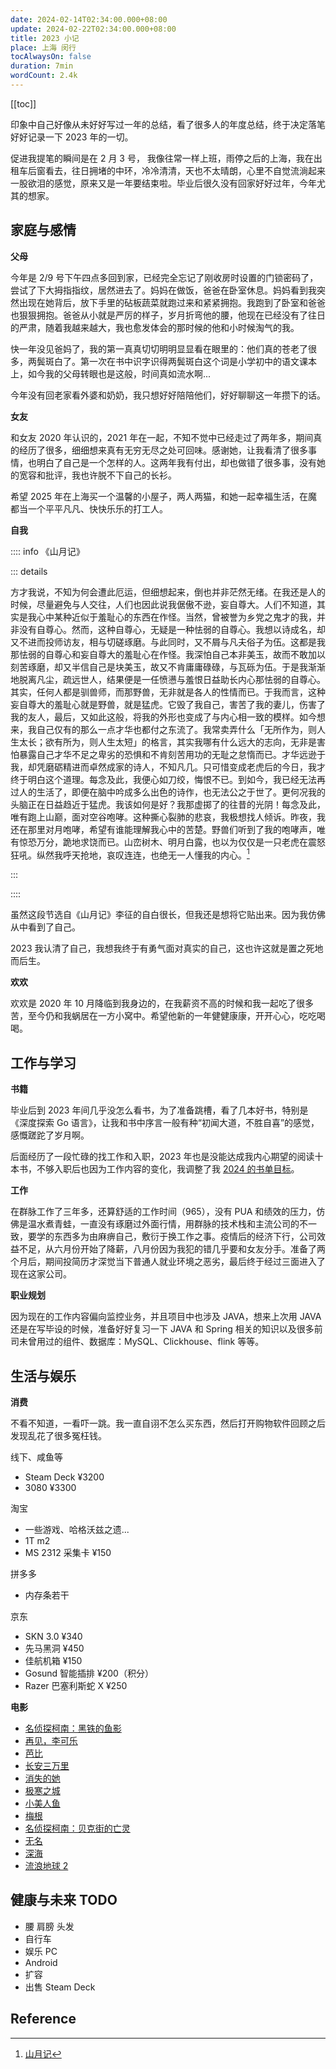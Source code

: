 ```yaml
---
date: 2024-02-14T02:34:00.000+08:00
update: 2024-02-22T02:34:00.000+08:00
title: 2023 小记
place: 上海 闵行
tocAlwaysOn: false
duration: 7min
wordCount: 2.4k
---
```


[[toc]]

印象中自己好像从未好好写过一年的总结，看了很多人的年度总结，终于决定落笔好好记录一下 2023 年的一切。

促进我提笔的瞬间是在 2 月 3 号， 我像往常一样上班，雨停之后的上海，我在出租车后窗看去，往日拥堵的中环，冷冷清清，天也不太晴朗，心里不自觉流淌起来一股欲泪的感觉，原来又是一年要结束啦。毕业后很久没有回家好好过年，今年尤其的想家。

## 家庭与感情

**父母**

今年是 2/9 号下午四点多回到家，已经完全忘记了刚收房时设置的门锁密码了，尝试了下大拇指指纹，居然进去了。妈妈在做饭，爸爸在卧室休息。妈妈看到我突然出现在她背后，放下手里的砧板蔬菜就跑过来和紧紧拥抱。我跑到了卧室和爸爸也狠狠拥抱。爸爸从小就是严厉的样子，岁月折弯他的腰，他现在已经没有了往日的严肃，随着我越来越大，我也愈发体会的那时候的他和小时候淘气的我。

快一年没见爸妈了，我的第一真真切切明明显显看在眼里的：他们真的苍老了很多，两鬓斑白了。第一次在书中识字识得两鬓斑白这个词是小学初中的语文课本上，如今我的父母转眼也是这般，时间真如流水啊...

今年没有回老家看外婆和奶奶，我只想好好陪陪他们，好好聊聊这一年攒下的话。

**女友**

和女友 2020 年认识的，2021 年在一起，不知不觉中已经走过了两年多，期间真的经历了很多，细细想来真有无穷无尽之处可回味。感谢她，让我看清了很多事情，也明白了自己是一个怎样的人。这两年我有付出，却也做错了很多事，没有她的宽容和批评，我也许脱不下自己的长衫。

希望 2025 年在上海买一个温馨的小屋子，两人两猫，和她一起幸福生活，在魔都当一个平平凡凡、快快乐乐的打工人。

**自我**

:::: info 《山月记》

::: details

方才我说，不知为何会遭此厄运，但细想起来，倒也并非茫然无绪。在我还是人的时候，尽量避免与人交往，人们也因此说我倨傲不逊，妄自尊大。人们不知道，其实是我心中某种近似于羞耻心的东西在作怪。当然，曾被誉为乡党之鬼才的我，并非没有自尊心。然而，这种自尊心，无疑是一种怯弱的自尊心。我想以诗成名，却又不进而投师访友，相与切磋琢磨。与此同时，又不屑与凡夫俗子为伍。这都是我那怯弱的自尊心和妄自尊大的羞耻心在作怪。我深怕自己本非美玉，故而不敢加以刻苦琢磨，却又半信自己是块美玉，故又不肯庸庸碌碌，与瓦砾为伍。于是我渐渐地脱离凡尘，疏远世人，结果便是一任愤懑与羞恨日益助长内心那怯弱的自尊心。其实，任何人都是驯兽师，而那野兽，无非就是各人的性情而已。于我而言，这种妄自尊大的羞耻心就是野兽，就是猛虎。它毁了我自己，害苦了我的妻儿，伤害了我的友人，最后，又如此这般，将我的外形也变成了与内心相一致的模样。如今想来，我自己仅有的那么一点才华也都付之东流了。我常卖弄什么「无所作为，则人生太长；欲有所为，则人生太短」的格言，其实我哪有什么远大的志向，无非是害怕暴露自己才华不足之卑劣的恐惧和不肯刻苦用功的无耻之怠惰而已。才华远逊于我，却凭磨砺精进而卓然成家的诗人，不知凡几。只可惜变成老虎后的今日，我才终于明白这个道理。每念及此，我便心如刀绞，悔恨不已。到如今，我已经无法再过人的生活了，即便在脑中吟成多么出色的诗作，也无法公之于世了。更何况我的头脑正在日益趋近于猛虎。我该如何是好？我那虚掷了的往昔的光阴！每念及此，唯有跑上山巅，面对空谷咆哮。这种撕心裂肺的悲哀，我极想找人倾诉。昨夜，我还在那里对月咆哮，希望有谁能理解我心中的苦楚。野兽们听到了我的咆哮声，唯有惊恐万分，跪地求饶而已。山峦树木、明月白露，也以为仅仅是一只老虎在震怒狂吼。纵然我呼天抢地，哀叹连连，也绝无一人懂我的内心。[^山月记]

:::

::::

虽然这段节选自《山月记》李征的自白很长，但我还是想将它贴出来。因为我仿佛从中看到了自己。

2023 我认清了自己，我想我终于有勇气面对真实的自己，这也许这就是置之死地而后生。

**欢欢**

欢欢是 2020 年 10 月降临到我身边的，在我薪资不高的时候和我一起吃了很多苦，至今仍和我蜗居在一方小窝中。希望他新的一年健健康康，开开心心，吃吃喝喝。

## 工作与学习

**书籍**

毕业后到 2023 年间几乎没怎么看书，为了准备跳槽，看了几本好书，特别是 《深度探索 Go 语言》，让我和书中序言一般有种“初闻大道，不胜自喜”的感觉，感慨蹉跎了岁月啊。

<Book
title="深度探索 Go 语言"
desc="书中通过探索示例和源码分析：指针、函数栈帧、调用约定、变量逃逸、Function Value、包、defer panic、 方法、Method Value、组合式继承、接口、类型断言、反射、goroutine、抢占式调度、同步、堆和栈的管理，以及 gc 等实现原理。"
logo="https://cdn.alomerry.com/blog/assets/links/booklists/explore-go-runtime.jpg"
link="https://book.douban.com/subject/36104087/"
/>

<Book
title="MySQL 是怎样运行的"
desc="《MySQL是怎样运行的：从根儿上理解 MySQL》采用诙谐幽默的表达方式，对MySQL的底层运行原理进行了介绍，内容涵盖了使用MySQL的同学在求职面试和工作中常见的一些核心概念。"
logo="https://cdn.alomerry.com/blog/assets/links/booklists/how-mysql-work.jpg"
link="https://book.douban.com/subject/35231266/"
/>

<Book
title="Kubernetes in Action"
desc="《Kubernetes in Action中文版》主要讲解如何在 Kubernetes 中部署分布式容器应用。通过在 Kubernetes 中部署一个应用程序，一点点增加功能，逐步加深我们对于 Kubernetes 架构的理解和操作的实践。在本书的后面部分，也可以学习一些高阶的主题，比如监控、调试及伸缩。"
logo="https://cdn.alomerry.com/blog/assets/links/booklists/kubernetes-in-action.jpg"
link="https://book.douban.com/subject/30418855/"
/>

后面经历了一段忙碌的找工作和入职，2023 年也是没能达成我内心期望的阅读十本书，不够入职后也因为工作内容的变化，我调整了我 [2024 的书单目标](https://flowus.cn/alomerry/share/03d0ad27-0b99-415a-8aec-2c5cf979f1f5)。

**工作**

在群脉工作了三年多，还算舒适的工作时间（965），没有 PUA 和绩效的压力，仿佛是温水煮青蛙，一直没有琢磨过外面行情，用群脉的技术栈和主流公司的不一致，要学的东西多为由麻痹自己，敷衍于换工作之事。疫情后的经济下行，公司效益不足，从六月份开始了降薪，八月份因为我犯的错几乎要和女友分手。准备了两个月后，期间投简历才深觉当下普通人就业环境之恶劣，最后终于经过三面进入了现在这家公司。

**职业规划**

因为现在的工作内容偏向监控业务，并且项目中也涉及 JAVA，想来上次用 JAVA 还是在写毕设的时候，准备好好复习一下 JAVA 和 Spring 相关的知识以及很多前司未曾用过的组件、数据库：MySQL、Clickhouse、flink 等等。

## 生活与娱乐

**消费**

不看不知道，一看吓一跳。我一直自诩不怎么买东西，然后打开购物软件回顾之后发现乱花了很多冤枉钱。

线下、咸鱼等

- Steam Deck ¥3200
- 3080 ¥3300

淘宝

- 一些游戏、哈格沃兹之遗...
- 1T m2
- MS 2312 采集卡 ¥150

拼多多

- 内存条若干

京东

- SKN 3.0 ¥340
- 先马黑洞 ¥450
- 佳航机箱 ¥150
- Gosund 智能插排 ¥200（积分）
- Razer 巴塞利斯蛇 X ¥250

**电影**

- [名侦探柯南：黑铁的鱼影](https://movie.douban.com/subject/35873969/)
- [再见，李可乐](https://movie.douban.com/subject/35943827/)
- [芭比](https://movie.douban.com/subject/4058939/)
- [长安三万里](https://movie.douban.com/subject/36035676/)
- [消失的她](https://movie.douban.com/subject/35660795/)
- [极寒之城](https://movie.douban.com/subject/30450557/)
- [小美人鱼](https://movie.douban.com/subject/27601044/)
- [梅根](https://movie.douban.com/subject/30277290/)
- [名侦探柯南：贝克街的亡灵](https://movie.douban.com/subject/2286642/)
- [无名](https://movie.douban.com/subject/35372742/)
- [深海](https://movie.douban.com/subject/26649682/)
- [流浪地球 2](https://movie.douban.com/subject/35267208/)

## 健康与未来 TODO

- 腰 肩膀 头发
- 自行车
- 娱乐 PC
- Android
- 扩容
- 出售 Steam Deck

## Reference

<!--
https://www.v2ex.com/t/1014954
-->

[^山月记]: [山月记](https://book.douban.com/subject/30394154/)
